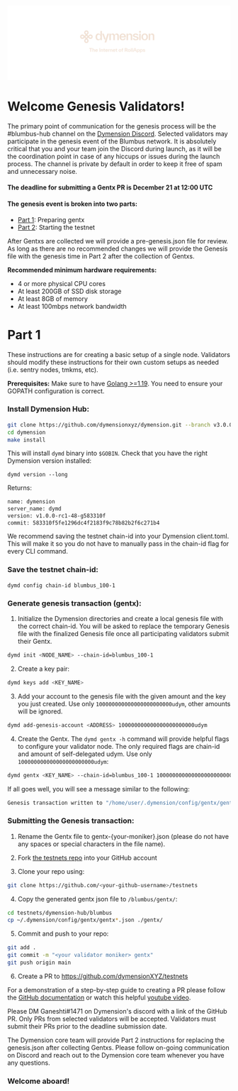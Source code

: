 ![Dymension Hub Genesis Validators](/static/img/blumbus-img.jpg)

# Welcome Genesis Validators!

The primary point of communication for the genesis process will be the #blumbus-hub channel on the [Dymension Discord](https://discord.gg/dymension). Selected validators may participate in the genesis event of the Blumbus network. It is absolutely critical that you and your team join the Discord during launch, as it will be the coordination point in case of any hiccups or issues during the launch process. The channel is private by default in order to keep it free of spam and unnecessary noise.

#### The deadline for submitting a Gentx PR is December 21 at 12:00 UTC

#### The genesis event is broken into two parts:

-   [Part 1](/dymension-hub/blumbus/genesis_validators.md#part-1): Preparing gentx
-   [Part 2](/dymension-hub/blumbus/genesis_validators.md#part-2): Starting the testnet

After Gentxs are collected we will provide a pre-genesis.json file for review. As long as there are no recommended changes we will provide the Genesis file with the genesis time in Part 2 after the collection of Gentxs.

**Recommended minimum hardware requirements:**

-   4 or more physical CPU cores
-   At least 200GB of SSD disk storage
-   At least 8GB of memory
-   At least 100mbps network bandwidth

# Part 1

These instructions are for creating a basic setup of a single node. Validators should modify these instructions for their own custom setups as needed (i.e. sentry nodes, tmkms, etc).

**Prerequisites:** Make sure to have [Golang >=1.19](https://golang.org/). You need to ensure your GOPATH configuration is correct.

### Install Dymension Hub:

```sh
git clone https://github.com/dymensionxyz/dymension.git --branch v3.0.0-rc01
cd dymension
make install
```

This will install `dymd` binary into `$GOBIN`. Check that you have the right Dymension version installed:

```
dymd version --long
```

Returns:

```
name: dymension
server_name: dymd
version: v1.0.0-rc1-48-g583310f
commit: 583310f5fe1296dc4f2183f9c78b82b2f6c271b4
```

We recommend saving the testnet chain-id into your Dymension client.toml. This will make it so you do not have to manually pass in the chain-id flag for every CLI command.

### Save the testnet chain-id:

```
dymd config chain-id blumbus_100-1
```

### Generate genesis transaction (gentx):

1. Initialize the Dymension directories and create a local genesis file with the correct chain-id. You will be asked to replace the temporary Genesis file with the finalized Genesis file once all participating validators submit their Gentx.

```bash
dymd init <NODE_NAME> --chain-id=blumbus_100-1
```

2. Create a key pair:

```bash
dymd keys add <KEY_NAME>
```

3. Add your account to the genesis file with the given amount and the key you just created. Use only `100000000000000000000000udym`, other amounts will be ignored.

```bash
dymd add-genesis-account <ADDRESS> 100000000000000000000000udym
```

4. Create the Gentx. The `dymd gentx -h` command will provide helpful flags to configure your validator node. The only required flags are chain-id and amount of self-delegated udym. Use only `100000000000000000000000udym`:

```bash
dymd gentx <KEY_NAME> --chain-id=blumbus_100-1 100000000000000000000000udym
```

If all goes well, you will see a message similar to the following:

```bash
Genesis transaction written to "/home/user/.dymension/config/gentx/gentx-******.json"
```

### Submitting the Genesis transaction:

1. Rename the Gentx file to gentx-{your-moniker}.json (please do not have any spaces or special characters in the file name).

2. Fork [the testnets repo](https://github.com/dymensionXYZ/testnets/) into your GitHub account

3. Clone your repo using:

```bash
git clone https://github.com/<your-github-username>/testnets
```

4. Copy the generated gentx json file to `/blumbus/gentx/`:

```bash
cd testnets/dymension-hub/blumbus
cp ~/.dymension/config/gentx/gentx*.json ./gentx/
```

5. Commit and push to your repo:

```bash
git add .
git commit -m "<your validator moniker> gentx"
git push origin main
```

6. Create a PR to https://github.com/dymensionXYZ/testnets

For a demonstration of a step-by-step guide to creating a PR please follow the [GitHub documentation](https://docs.github.com/en/pull-requests/collaborating-with-pull-requests/proposing-changes-to-your-work-with-pull-requests/creating-a-pull-request-from-a-fork) or watch this helpful [youtube video](https://www.youtube.com/watch?v=a_FLqX3vGR4).

Please DM Ganeshti#1471 on Dymension's discord with a link of the GitHub PR. Only PRs from selected validators will be accepted. Validators must submit their PRs prior to the deadline submission date.

The Dymension core team will provide Part 2 instructions for replacing the genesis.json after collecting Gentxs. Please follow on-going communication on Discord and reach out to the Dymension core team whenever you have any questions.

### Welcome aboard!
